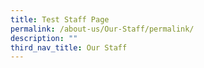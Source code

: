 ```yaml
---
title: Test Staff Page
permalink: /about-us/Our-Staff/permalink/
description: ""
third_nav_title: Our Staff
---
```


